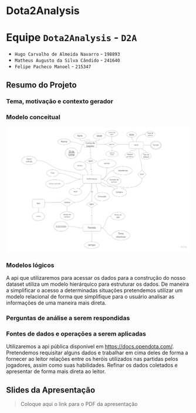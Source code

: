 # Dota2Analysis

# Equipe `Dota2Analysis` - `D2A`
* `Hugo Carvalho de Almeida Navarro` - `198893`
* `Matheus Augusto da Silva Cândido` - `241640`
* `Felipe Pacheco Manoel` - `215347`

## Resumo do Projeto

### Tema, motivação e contexto gerador

### Modelo conceitual
![Modelo Conceitual](images/conceitual.jpg)

### Modelos lógicos

 A api que utilizaremos para acessar os dados para a construção do nosso dataset utiliza um modelo hierárquico para estruturar os dados. De maneira a simplificar o acesso a determinadas situações pretendemos utilizar um modelo relacional de forma que simplifique para o usuário analisar as informações de uma maneira mais direta.

### Perguntas de análise a serem respondidas

### Fontes de dados e operações a serem aplicadas

 Utilizaremos a api pública disponível em https://docs.opendota.com/. Pretendemos requisitar alguns dados e trabalhar em cima deles de forma a fornecer ao leitor relações entre os heróis utilizados nas partidas pelos jogadores, assim como suas habilidades. Refinar os dados coletados e apresentar de forma mais direta ao leitor.


## Slides da Apresentação
> Coloque aqui o link para o PDF da apresentação
